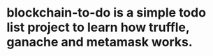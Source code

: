 # blockchain-to-do is a simple todo list project to learn how truffle, ganache and metamask works. 
